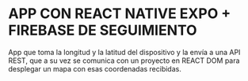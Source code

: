 # APP CON REACT NATIVE EXPO + FIREBASE DE SEGUIMIENTO
App que toma la longitud y la latitud del dispositivo y la envía a una API REST, que a su vez se comunica con un proyecto en REACT DOM para desplegar un mapa con esas coordenadas recibidas.
